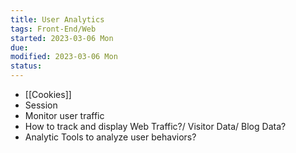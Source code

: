 ```yaml
---
title: User Analytics
tags: Front-End/Web   
started: 2023-03-06 Mon
due: 
modified: 2023-03-06 Mon
status: 
---
```

- [[Cookies]]
- Session
- Monitor user traffic
- How to track and display Web Traffic?/ Visitor Data/ Blog Data?
- Analytic Tools to analyze user behaviors?